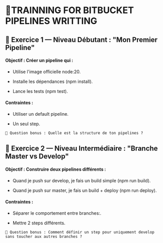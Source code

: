 # 🤺TRAINNING FOR BITBUCKET PIPELINES WRITTING

## 🧩 Exercice 1 — Niveau Débutant : "Mon Premier Pipeline"

#### Objectif : Créer un pipeline qui :

- Utilise l'image officielle node:20.

- Installe les dépendances (npm install).

- Lance les tests (npm test).

#### Contraintes :

- Utiliser un default pipeline.

- Un seul step.

```🎯 Question bonus : Quelle est la structure de ton pipelines ?```

## 🚀 Exercice 2 — Niveau Intermédiaire : "Branche Master vs Develop"

#### Objectif : Construire deux pipelines différents :

- Quand je push sur develop, je fais un build simple (npm run build).

- Quand je push sur master, je fais un build + deploy (npm run deploy).

#### Contraintes :

- Séparer le comportement entre branches:.

- Mettre 2 steps différents.

```🎯 Question bonus : Comment définir un step pour uniquement develop sans toucher aux autres branches ?```